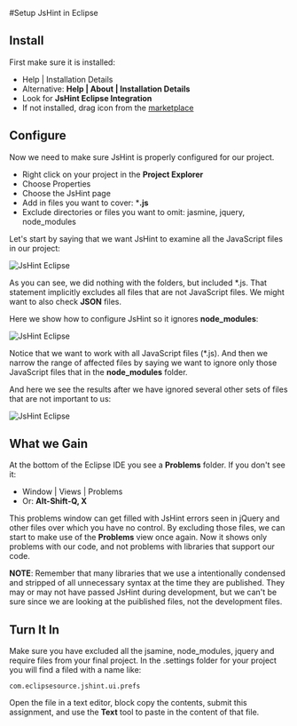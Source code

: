 #Setup JsHint in Eclipse

## Install

First make sure it is installed:

- Help | Installation Details
- Alternative: **Help | About | Installation Details**
- Look for **JsHint Eclipse Integration** 
- If not installed, drag icon from the [marketplace][1]

## Configure

Now we need to make sure JsHint is properly configured for our project. 

- Right click on your project in the **Project Explorer**
- Choose Properties
- Choose the JsHint page
- Add in files you want to cover: ***.js**
- Exclude directories or files you want to omit: jasmine, jquery, node_modules

Let's start by saying that we want JsHint to examine all the JavaScript files in our project:

![JsHint Eclipse][3]

As you can see, we did nothing with the folders, but included \*.js. That statement implicitly excludes all files that are not JavaScript files. We might want to also check **JSON** files.

Here we show how to configure JsHint so it ignores **node_modules**:

![JsHint Eclipse][2]

Notice that we want to work with all JavaScript files (\*.js). And then we narrow the range of affected files by saying we want to ignore only those JavaScript files that in the **node_modules** folder.

And here we see the results after we have ignored several other sets of files that are not important to us:

![JsHint Eclipse][1]

## What we Gain

At the bottom of the Eclipse IDE you see a **Problems** folder. If you don't see it:

- Window | Views | Problems
- Or: **Alt-Shift-Q, X**

This problems window can get filled with JsHint errors seen in jQuery and other files over which you have no control. By excluding those files, we can start to make use of the **Problems** view once again. Now it shows only problems with our code, and not problems with libraries that support our code.

**NOTE**: Remember that many libraries that we use a intentionally condensed and stripped of all unnecessary syntax at the time they are published. They may or may not have passed JsHint during development, but we can't be sure since we are looking at the puiblished files, not the development files.

## Turn It In

Make sure you have excluded all the jsamine, node_modules, jquery and require files from your final project. In the .settings folder for your project you will find a filed with a name like:

    com.eclipsesource.jshint.ui.prefs

Open the file in a text editor, block copy the contents, submit this assignment, and use the **Text** tool to paste in the content of that file.

  [1]: http://elvenware.com/charlie/images/development/JsHintEclipse01.png
  [2]: http://elvenware.com/charlie/images/development/JsHintEclipse02.png
  [3]: http://elvenware.com/charlie/images/development/JsHintEclipse03.png
